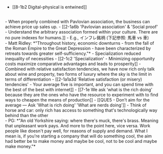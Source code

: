 - [[8-1b2 Digital-physical is entwined]]
<br>
- When properly combined with Pavlovian association, the business can achieve price up sales up.
  - [[2-1a6b 'Pavlovian association' & 'Social proof' - Understand the arbitrary association formed within your culture. There are no pure indexes for humans.]]
    - E.g., インフレ銘柄 (下記参照: 馬車 vs 車)
<br>
- Matt Ridley:
	*"Throughout history, economic downturns - from the fall of the Roman Empire to the Great Depression - have been characterized by retreats towards greater self-sufficiency."*
- Specialization reduced inequality of necessities
  - [[2-1c2 'Specialization' - Minimizing opportunity costs maximize comparative advantages and leads to prosperity]] 
- Combined with relative satisfaction tendencies, we have now rich only talk about wine and property, two forms of luxury where the sky is the limit in terms of differentiation
  - [[2-1a1a3d 'Relative satisfaction (or misery) tendencies' - Your average five is important, and you can spend time with the best of the best with internet]]
    - [[7-1e We ask ‘what is the rich doing’ because they are the ones who have the resource to experiment with to find ways to cheapen the means of production]]
      - [[QUE5 - Don’t aim for the average — Ask 'What is rich doing' 'What are nerds doing']]
				- Think of horse and car: only rich has access to something that's technologically way behind than the other
<br>
- PG:
	*"An old Yorkshire saying: where there's muck, there's brass. Meaning that unpleasant work pays. And more to the point here, vice versa. Work people like doesn't pay well, for reasons of supply and demand. What I mean is, if you're starting a company that will do something cool, the aim had better be to make money and maybe be cool, not to be cool and maybe make money."*
